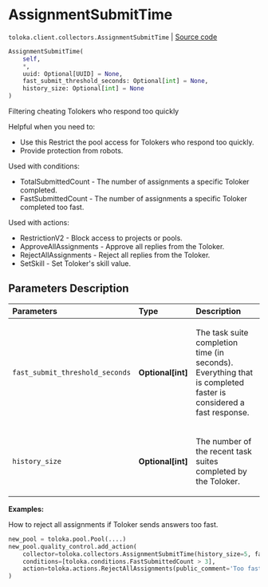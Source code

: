 # AssignmentSubmitTime
`toloka.client.collectors.AssignmentSubmitTime` | [Source code](https://github.com/Toloka/toloka-kit/blob/v1.0.1/src/client/collectors.py#L192)

```python
AssignmentSubmitTime(
    self,
    *,
    uuid: Optional[UUID] = None,
    fast_submit_threshold_seconds: Optional[int] = None,
    history_size: Optional[int] = None
)
```

Filtering cheating Tolokers who respond too quickly


Helpful when you need to:
- Use this Restrict the pool access for Tolokers who respond too quickly.
- Provide protection from robots.

Used with conditions:
* TotalSubmittedCount - The number of assignments a specific Toloker completed.
* FastSubmittedCount - The number of assignments a specific Toloker completed too fast.

Used with actions:
* RestrictionV2 - Block access to projects or pools.
* ApproveAllAssignments - Approve all replies from the Toloker.
* RejectAllAssignments - Reject all replies from the Toloker.
* SetSkill - Set Toloker's skill value.

## Parameters Description

| Parameters | Type | Description |
| :----------| :----| :-----------|
`fast_submit_threshold_seconds`|**Optional\[int\]**|<p>The task suite completion time (in seconds). Everything that is completed faster is considered a fast response.</p>
`history_size`|**Optional\[int\]**|<p>The number of the recent task suites completed by the Toloker.</p>

**Examples:**

How to reject all assignments if Toloker sends answers too fast.

```python
new_pool = toloka.pool.Pool(....)
new_pool.quality_control.add_action(
    collector=toloka.collectors.AssignmentSubmitTime(history_size=5, fast_submit_threshold_seconds=20),
    conditions=[toloka.conditions.FastSubmittedCount > 3],
    action=toloka.actions.RejectAllAssignments(public_comment='Too fast answering. You are cheater!')
)
```
